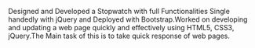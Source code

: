 Designed and Developed a Stopwatch with full Functionalities Single handedly with jQuery and Deployed with Bootstrap.Worked on developing and updating a web page quickly and effectively using HTML5, CSS3, jQuery.The Main task of this is to take quick response of web pages.
